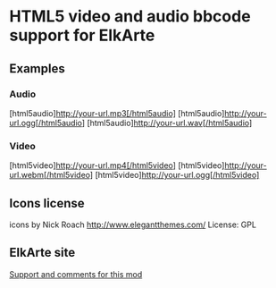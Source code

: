 # HTML5 video and audio bbcode support for ElkArte

## Examples

### Audio
[html5audio]http://your-url.mp3[/html5audio]
[html5audio]http://your-url.ogg[/html5audio]
[html5audio]http://your-url.wav[/html5audio]

### Video
[html5video]http://your-url.mp4[/html5video]
[html5video]http://your-url.webm[/html5video]
[html5video]http://your-url.ogg[/html5video]

## Icons license
icons by Nick Roach  http://www.elegantthemes.com/ License: GPL

## ElkArte site
[Support and comments for this mod](http://www.elkarte.net/community/index.php?topic=3976.0)
